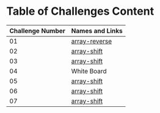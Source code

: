 # Table of Challenges Content

| Challenge Number | Names and Links                                                                                                                             |
| ---------------- | ------------------------------------------------------------------------------------------------------------------------------------------- |
| 01               | [array-reverse](https://github.com/mohammed-khamees/data-structures-and-algorithms/blob/main/javascript/code-challenges401/arrayReverse)    |
| 02               | [array-shift](https://github.com/mohammed-khamees/data-structures-and-algorithms/blob/main/javascript/code-challenges401/array-shift)       |
| 03               | [array-shift](https://github.com/mohammed-khamees/data-structures-and-algorithms/blob/main/javascript/code-challenges401/arrayBinarySearch) |
| 04               | White Board                                                                                                                                 |
| 05               | [array-shift](https://github.com/mohammed-khamees/data-structures-and-algorithms/blob/main/javascript/code-challenges401/linked-list)       |
| 06               | [array-shift](https://github.com/mohammed-khamees/data-structures-and-algorithms/blob/main/javascript/code-challenges401/linked-list)       |
| 07               | [array-shift](https://github.com/mohammed-khamees/data-structures-and-algorithms/blob/main/javascript/code-challenges401/linked-list)       |
